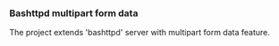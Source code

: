 ### Bashttpd multipart form data  

The project extends 'bashttpd' server with multipart form data feature.  

